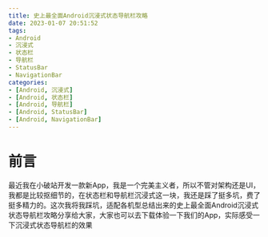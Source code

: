 ```yaml
---
title: 史上最全面Android沉浸式状态导航栏攻略
date: 2023-01-07 20:51:52
tags: 
- Android
- 沉浸式
- 状态栏
- 导航栏
- StatusBar
- NavigationBar
categories: 
- [Android, 沉浸式]
- [Android, 状态栏]
- [Android, 导航栏]
- [Android, StatusBar]
- [Android, NavigationBar]
---
```


# 前言

最近我在小破站开发一款新App，我是一个完美主义者，所以不管对架构还是UI，我都是比较抠细节的，在状态栏和导航栏沉浸式这一块，我还是踩了挺多坑，费了挺多精力的。这次我将我踩坑，适配各机型总结出来的史上最全面Android沉浸式状态导航栏攻略分享给大家，大家也可以去下载体验一下我们的App，实际感受一下沉浸式状态导航栏的效果